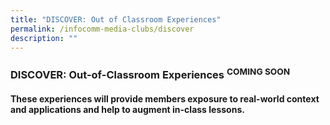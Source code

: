 ```yaml
---
title: "DISCOVER: Out of Classroom Experiences"
permalink: /infocomm-media-clubs/discover
description: ""
---
```

### DISCOVER: Out-of-Classroom Experiences <sup>COMING SOON</sup>

#### These experiences will provide members exposure to real-world context and applications and help to augment in-class lessons.

